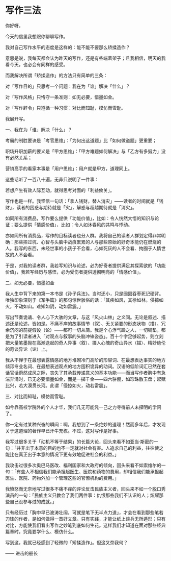 # 写作三法

你好呀，

今天的信里我想跟你聊聊写作。

我对自己写作水平的态度是这样的：能不能不要那么矫揉造作？

意思是说，我每天都会认为昨天的写作，还是有些端着架子；且我相信，明天的我看今天，也必会有同样的感受。

而我解决所谓「矫揉造作」的方法只有简单的三条：

对「写作目的」只思考一个问题：我在为「谁」解决「什么」？

对「写作风格」只恪守一条准则：如无必要，惜墨如金。

对「写作辞令」只遵循一种习惯：对比而知耻，模仿而雪耻。

我展开写。

一、我在为「谁」解决「什么」？

考霸的制胜要诀是「考官思维」：「为何出这道题」比「如何做道题」更重要；

职场升职加薪的要义是「甲方思维」：「甲方难题如何解决」与「乙方有多努力」没有必然关系；

营销高手的看家本事是「用户思维」：用户就是甲方，道理同上。

这些话听了一百八十遍，无非只说明了一件事：

若想产生有效人际互动，就得思考对面的「利益攸关」。

写作也是一样。我坚信一句话：「拿人钱财，替人消灾」——读者的时间就是「钱财」，读者的困惑与期待就是「灾」，解惑与超越期待就是「消灾」。

如同所有消费品，写作要么提供「功能价值」，比如：令人恍然大悟的知识与论证；要么提供「情感价值」，比如：令人如沐春风的共鸣与悸动。

亦如同所有消费品，写作的目标读者也分人群。我将自己的读者人群划定得非常明确：那些摔过坑、心智与头脑中战痕累累的人与那些原始的好奇本能仍在燃烧的人。我写的东西，未经世事的小孩子不会看，心如死灰的人不会看、拘囿于人情世故的人不会看。

于是，对我的读者群，我若写知识与论述，必为好奇者提供满足其探索欲的「功能价值」，我若写经历与感悟，必为受伤者提供透彻明亮的「情感价值」。

二、如无必要，惜墨如金

我人生中背下来的第一本书是《孙子兵法》。当时还小，只是囫囵吞枣死记硬背。唯独印象深刻于《军争篇》的那句惊世骇俗的话：「其疾如风，其徐如林。侵掠如火，不动如山。难知如阴，动如雷震。」

写出节奏诡谲、令人心下大骇的文章，与这「风火山林」之义同。无论是叙述、描述还是论述，皆如是。不痛不痒的故事情节（叙）、无关紧要的形态状物（描）、冗余沉闷的前提假设（论）——都可一切从简。我是个心浮气躁之人，一切铺垫，都是为了引读者进入「对观点与叙事的头脑冲锋姿态」。百十个字足够起势，则立刻把大量笔墨抛在高潮迭起的奇人异事（叙）、摄人心魄的奇山异水（描）、精妙绝伦的奇谈异论（论）上。

我从不惮于在最想表露情感的地方堆砌冷门高阶的形容词、在最想表达事实的地方倾泻专业名词、在最想表述观点的地方囤积诡异的动词。汉语的低阶词汇已然在套话官话蔚然成风之际，丧失了其承载传递意义的基本功能——而当写作者胸中有急湍奔涌时，已无必要惜墨如金，而是一掷千金——四六骈俪，如珍珠散玉盘；起赋比兴，若大漠贯长河。此谓「侵掠如火，动若雷震」。

三、对比而知耻，模仿而雪耻。

如今靠高校学院外的个人才华，我们几无可能凭一己之力寻得前人未探明的学问了。

你一定有过某种兴奋的瞬间：啊，我想到了一条绝妙的道理！然而多年后，才发现关于这道理的著作早已汗牛充栋。不过，这对写作是好事。

我写过很多关于「动机不等于结果」的长篇大论，回头来看不如亚当·斯密的一句：「并非出于本意的目的也不一定就对社会有害。人追求自己的利益，往往使之能比在真正出于本意的情况下更有效地促进社会的利益。」

我攻击过很多次奥巴马医改、福利国家和大政府的倾向，回头来看不如索维尔的一句：「有些人不相信我们能承担起医生、医院和药物的费用，却相信我们能承担起医生、医院、药物外加一个管理这些的官僚机构的费用。」

我愤怒而无奈地写过很多不痛不痒的评论反击民族主义者，回头来不如一个脱口秀演员的一句：「民族主义只教会了我们两件事：仇恨那些我们不认识的人；炫耀那些自己没参与过的成就。」

只有经历过「胸中早已波涛壮阔，可就是笔下无半点力道」，才会在看到那些笔若刀锋的作者，是如何做得一首好文章。只有实践，才能让纸上谈兵无所遁形；只有对比，方能使我们看出写作之妙笔到底如何生花。这样我们才知道在面对那些经典篇章时，究竟要学什么、模仿什么。

写到这，我就已经感到了轻微的「矫揉造作」。但这又奈我何？

—— 进击的船长